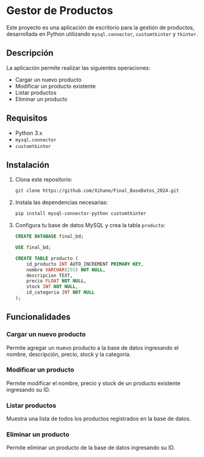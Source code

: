 
# Gestor de Productos

Este proyecto es una aplicación de escritorio para la gestión de productos, desarrollada en Python utilizando `mysql.connector`, `customtkinter` y `tkinter`.

## Descripción

La aplicación permite realizar las siguientes operaciones:

- Cargar un nuevo producto
- Modificar un producto existente
- Listar productos
- Eliminar un producto

## Requisitos

- Python 3.x
- `mysql.connector`
- `customtkinter`

## Instalación

1. Clona este repositorio:
    ```bash
    git clone https://github.com/Xihane/Final_BaseDatos_2024.git
    ```
2. Instala las dependencias necesarias:
    ```bash
    pip install mysql-connector-python customtkinter
    ```

3. Configura tu base de datos MySQL y crea la tabla `producto`:
    ```sql
    CREATE DATABASE final_bd;

    USE final_bd;

    CREATE TABLE producto (
        id_producto INT AUTO_INCREMENT PRIMARY KEY,
        nombre VARCHAR(255) NOT NULL,
        descripcion TEXT,
        precio FLOAT NOT NULL,
        stock INT NOT NULL,
        id_categoria INT NOT NULL
    );
    ```


## Funcionalidades

### Cargar un nuevo producto

Permite agregar un nuevo producto a la base de datos ingresando el nombre, descripción, precio, stock y la categoría.

### Modificar un producto

Permite modificar el nombre, precio y stock de un producto existente ingresando su ID.

### Listar productos

Muestra una lista de todos los productos registrados en la base de datos.

### Eliminar un producto

Permite eliminar un producto de la base de datos ingresando su ID.



